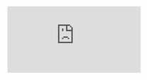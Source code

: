 ![](http://firedpot.com/images/sculptures/20110517-m899wifea2i98sh99nwq5u4umc.jpg!:../sculptures.html)
